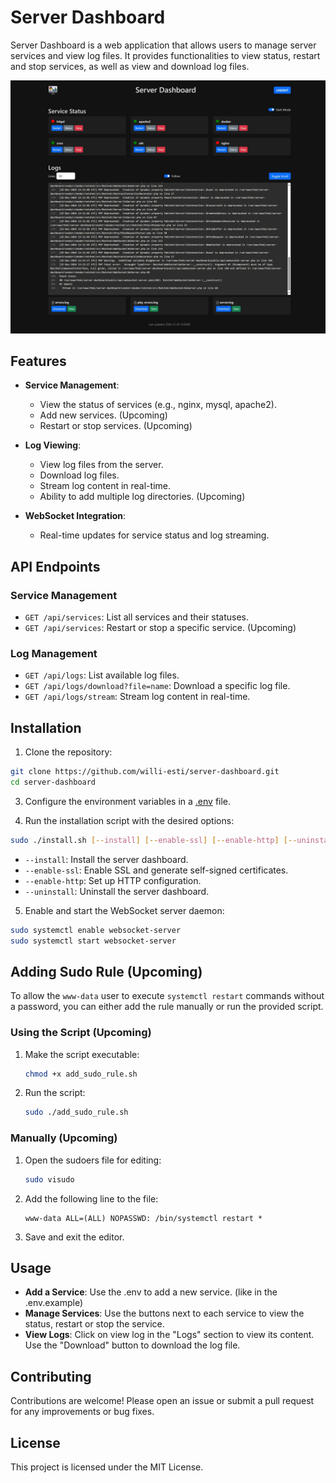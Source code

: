 # Server Dashboard

Server Dashboard is a web application that allows users to manage server services and view log files. It provides functionalities to view status, restart and stop services, as well as view and download log files.

![Server Dashboard](server-dashboard-dark.jpeg)

## Features

- **Service Management**:
  - View the status of services (e.g., nginx, mysql, apache2).
  - Add new services. (Upcoming)
  - Restart or stop services. (Upcoming)

- **Log Viewing**:
  - View log files from the server.
  - Download log files.
  - Stream log content in real-time.
  - Ability to add multiple log directories. (Upcoming)

- **WebSocket Integration**:
  - Real-time updates for service status and log streaming.

## API Endpoints

### Service Management

- `GET /api/services`: List all services and their statuses.
- `GET /api/services`: Restart or stop a specific service. (Upcoming)

### Log Management

- `GET /api/logs`: List available log files.
- `GET /api/logs/download?file=name`: Download a specific log file.
- `GET /api/logs/stream`: Stream log content in real-time.

## Installation

1. Clone the repository:
  ```sh
  git clone https://github.com/willi-esti/server-dashboard.git
  cd server-dashboard
  ```

3. Configure the environment variables in a [.env](.env.example) file.

4. Run the installation script with the desired options:
  ```sh
  sudo ./install.sh [--install] [--enable-ssl] [--enable-http] [--uninstall]
  ```

   - `--install`: Install the server dashboard.
   - `--enable-ssl`: Enable SSL and generate self-signed certificates.
   - `--enable-http`: Set up HTTP configuration.
   - `--uninstall`: Uninstall the server dashboard.

5. Enable and start the WebSocket server daemon:
  ```sh
  sudo systemctl enable websocket-server
  sudo systemctl start websocket-server
  ```

## Adding Sudo Rule (Upcoming)

To allow the `www-data` user to execute `systemctl restart` commands without a password, you can either add the rule manually or run the provided script.

### Using the Script (Upcoming)

1. Make the script executable:
   ```sh
   chmod +x add_sudo_rule.sh
   ```

2. Run the script:
   ```sh
   sudo ./add_sudo_rule.sh
   ```

### Manually (Upcoming)

1. Open the sudoers file for editing:
   ```sh
   sudo visudo
   ```

2. Add the following line to the file:
   ```
   www-data ALL=(ALL) NOPASSWD: /bin/systemctl restart *
   ```

3. Save and exit the editor.


## Usage

- **Add a Service**: Use the .env to add a new service. (like in the .env.example)
- **Manage Services**: Use the buttons next to each service to view the status, restart or stop the service.
- **View Logs**: Click on view log in the "Logs" section to view its content. Use the "Download" button to download the log file.

## Contributing

Contributions are welcome! Please open an issue or submit a pull request for any improvements or bug fixes.

## License

This project is licensed under the MIT License.
